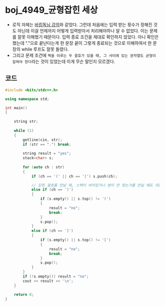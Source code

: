 # boj_4949_균형잡힌 세상

- 로직 자체는 [바킹독님 강의](https://www.youtube.com/watch?v=cdjjk-ryPKc&list=PLtqbFd2VIQv4O6D6l9HcD732hdrnYb6CY&index=9)와 같았다. 그런데 처음에는 입력 받는 횟수가 정해진 것도 아닌데 이걸 언제까지 어떻게 입력받아서 처리해야하나 알 수 없었다. 이는 문제를 잘못 이해했기 때문이다. 입력 종료 조건을 제대로 확인하지 않았다. 아니 확인은 했는데 "."으로 끝난다는게 한 문장 끝이 그렇게 종료되는 것으로 이해하여서 한 문장의 while 루프도 잘못 돌렸다.
- 그리고 문제 조건에 `짝을 이루는 두 괄호가 있을 때, 그 사이에 있는 문자열도 균형이 잡혀야 한다`라는 것이 있었는데 이게 무슨 말인지 모르겠다.



## 코드

```c++
#include <bits/stdc++.h>

using namespace std;

int main()
{
  
    string str;
    
    while (1)
    {
        getline(cin, str);
        if (str == ".") break;
        
        string result = "yes";
        stack<char> s;
        
        for (auto ch : str)
        {
            if (ch == '(' || ch == '[') s.push(ch);

            // 닫힌 괄호를 만날 때, 스택이 비어있거나 쌍이 안 맞는거를 만날 때도 대칭이 아님
            else if (ch == ')')
            {
                if (s.empty() || s.top() != '(')
                {
                    result = "no";
                    break;
                }
                s.pop();
            }
            else if (ch == ']')
            {
                if (s.empty() || s.top() != '[')
                {
                    result = "no";
                    break;
                }
                s.pop();
            }
        }
        if (!s.empty()) result = "no";
        cout << result << '\n';
    }

    return 0;
}
```

